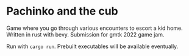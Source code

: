 # Pachinko and the cub

Game where you go through various encounters to escort a kid home. Written in rust with bevy. Submission for gmtk 2022 game jam.

Run with `cargo run`. Prebuilt executables will be available eventually.
